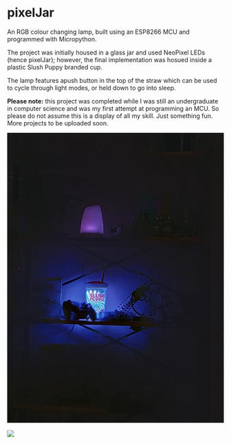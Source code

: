 # pixelJar

An RGB colour changing lamp, built using an ESP8266 MCU and programmed with Micropython. 

The project was initially housed in a glass jar and used NeoPixel LEDs (hence pixelJar); however, the final implementation was hosued inside a plastic Slush Puppy branded cup.

The lamp features apush button in the top of the straw which can be used to cycle through light modes, or held down to go into sleep.

**Please note:** this project was completed while I was still an undergraduate in computer science and was my first attempt at programming an MCU. So please do not assume this is a display of all my skill. Just something fun. More projects to be uploaded soon. 

![](images/on_display.jpg)

![](images/small_video_wip.gif)
